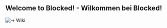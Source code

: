 ## Welcome to Blocked! - Wilkommen bei Blocked!
![-> Wiki](https://github.com/Feefkroete/Blocked/wiki/)
